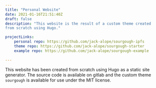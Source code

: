 ```yaml
---
title: "Personal Website"
date: 2021-01-16T21:51:40Z
draft: false
description: "This website is the result of a custom theme created
from scratch using Hugo."

projectLinks:
    personal repo: https://github.com/jack-alope/sourgough-ipfs
    theme repo: https://github.com/jack-alope/sourgough-starter
    example repo: https://github.com/jack-alope/sourgough-example
    
---
```


This website has been created from scratch using Hugo as a static site
generator. The source code is available on gitlab and the custom theme
`sourgough` is available for use under the MIT license.
